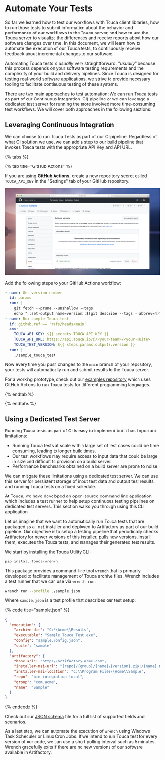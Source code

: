 # Automate Your Tests

So far we learned how to test our workflows with Touca client libraries, how to
run those tests to submit information about the behavior and performance of our
workflows to the Touca server, and how to use the Touca server to visualize the
differences and receive reports about how our software changes over time. In
this document, we will learn how to automate the execution of our Touca tests,
to continuously receive feedback about incremental changes to our software.

Automating Touca tests is _usually_ very straightforward. "_usually_" because
this process depends on your software testing requirements and the complexity of
your build and delivery pipelines. Since Touca is designed for testing
real-world software applications, we strive to provide necessary tooling to
facilitate continuous testing of these systems.

There are two main approaches to test automation: We can run Touca tests as part
of our Continuous Integration (CI) pipeline or we can leverage a dedicated test
server for running the more involved more time-consuming test workflows. We will
cover both approaches in the following sections:

## Leveraging Continuous Integration

We can choose to run Touca Tests as part of our CI pipeline. Regardless of what
CI solution we use, we can add a step to our build pipeline that invokes Touca
tests with the appropriate API Key and API URL.

{% tabs %}

{% tab title="GitHub Actions" %}

If you are using **GitHub Actions**, create a new repository secret called
`TOUCA_API_KEY` in the "Settings" tab of your GitHub repository.

![Add TOUCA_API_KEY as a repository secret](../.gitbook/assets/touca-automate-secret.png)

Add the following steps to your GitHub Actions workflow:

```yaml
- name: Get version number
  id: params
  run: |
    git fetch --prune --unshallow --tags
    echo "::set-output name=version::$(git describe --tags --abbrev=4)"
- name: Run sample Touca test
  if: github.ref == 'refs/heads/main'
  env:
    TOUCA_API_KEY: ${{ secrets.TOUCA_API_KEY }}
    TOUCA_API_URL: https://api.touca.io/@/<your-team>/<your-suite>
    TOUCA_TEST_VERSION: ${{ steps.params.outputs.version }}
  run: |
    ./sample_touca_test
```

Now every time you push changes to the `main` branch of your repository, your
tests will automatically run and submit results to the Touca server.

For a working prototype, check out our
[examples repository](https://github.com/trytouca/examples) which uses GitHub
Actions to run Touca tests for different programming languages.

{% endtab %}

{% endtabs %}

## Using a Dedicated Test Server

Running Touca tests as part of CI is easy to implement but it has important
limitations:

- Running Touca tests at scale with a large set of test cases could be time
  consuming, leading to longer build times.
- Our test workflows may require access to input data that could be large in
  size and difficult to provision on a build server.
- Performance benchmarks obtained on a build server are prone to noise.

We can mitigate these limitations using a dedicated test server. We can use this
server for persistent storage of input test data and output test results and
running Touca tests on a fixed schedule.

At Touca, we have developed an open-source command line application which
includes a test runner to help setup continuous testing pipelines on dedicated
test servers. This section walks you through using this CLI application.

Let us imagine that we want to automatically run Touca tests that are packaged
as a `.msi` installer and deployed to Artifactory as part of our build pipeline.
Our objective is to setup a testing pipeline that periodically checks
Artifactory for newer versions of this installer, pulls new versions, install
them, executes the Touca tests, and manages their generated test results.

We start by installing the Touca Utility CLI:

```bash
pip install touca-wrench
```

This package provides a command-line tool `wrench` that is primarily developed
to facilitate management of Touca archive files. Wrench includes a test runner
that we can use via `wrench run`.

```bash
wrench run --profile ./sample.json
```

Where `sample.json` is a test profile that describes our test setup:

{% code title="sample.json" %}

```json
{
  "execution": {
    "archive-dir": "C:\\Acme\\Results",
    "executable": "Sample_Touca_Test.exe",
    "config": "sample.config.json",
    "suite": "sample"
  },
  "artifactory": {
    "base-url": "http://artifactory.acme.com",
    "installer-msi-url": "{repo}/{group}/{name}/{version}.zip!/{name}.msi",
    "installer-msi-location": "C:\\Program Files\\Acme\\Sample",
    "repo": "bin-integration-local",
    "group": "com.acme",
    "name": "Sample"
  }
}
```

{% endcode %}

Check out our
[JSON schema](https://github.com/trytouca/touca-wrench/blob/main/config/profile.schema.json)
file for a full list of supported fields and scenarios.

As a last step, we can automate the execution of `wrench` using Windows Task
Scheduler or Linux Cron Jobs. If we intend to run Touca test for every version
of our code, we can use a short polling interval such as 5 minutes. Wrench
gracefully exits if there are no new versions of our software available in
Artifactory.
